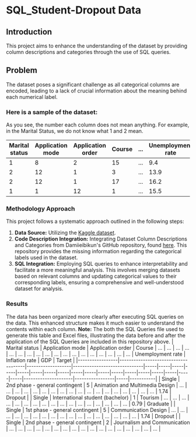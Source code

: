 # SQL_Student-Dropout Data


## Introduction

This project aims to enhance the understanding of the dataset by providing column descriptions and categories through the use of SQL queries.

## Problem
The dataset poses a significant challenge as all categorical columns are encoded, leading to a lack of crucial information about the meaning behind each numerical label.

### Here is a sample of the dataset:
As you see, the number each column does not mean anything. For example, in the Marital Status, we do not know what 1 and 2 mean.

| Marital status | Application mode | Application order | Course | ... | Unemployment rate | Inflation rate | GDP | Target  |
|-----------------|-------------------|-------------------|--------|-----|-------------------|-----------------|-----|---------|
| 1               | 8                 | 2                 | 15     | ... | 9.4               | -0.8            | -3.12| Graduate|
| 2               | 12                | 1                 | 3      | ... | 13.9              | -0.3            | 0.79| Graduate|
| 2               | 12                | 1                 | 17     | ... | 16.2              | 0.3             | -0.92| Graduate|
| 1               | 1                 | 12                | 1      | ... | 15.5              | 2.8             | -4.06| Graduate|


### Methodology Approach
This project follows a systematic approach outlined in the following steps:

1. **Data Source:** Utilizing the [Kaggle dataset](https://www.kaggle.com/datasets/thedevastator/higher-education-predictors-of-student-retention).
2. **Code Description Integration:** Integrating Dataset Column Descriptions and Categories from Damiieibikun's GitHub repository, found [here](https://github.com/Damiieibikun/Student-s-Dropout-Prediction-using-Supervised-Machine-Learning-Classifiers). This repository provides the missing information regarding the categorical labels used in the dataset.
3. **SQL Integration:** Employing SQL queries to enhance interpretability and facilitate a more meaningful analysis. This involves merging datasets based on relevant columns and updating categorical values to their corresponding labels, ensuring a comprehensive and well-understood dataset for analysis.

 

### Results
The data has been organized more clearly after executing SQL queries on the data. This enhanced structure makes it much easier to understand the contents within each column. **Note:** The both the SQL Queries file used to generate this table and Excel files, illustrating the data before and after the application of the SQL Queries are included in this repository above. 
| Marital status | Application mode                   | Application order | Course                       | ... | ... | ... | ... | ... | ... | ... | ... | ... | ... | ... | ... | ... | ... | ... | ... | ... | ... | Unemployment rate | Inflation rate | GDP | Target    |
|-----------------|-------------------------------------|-------------------|------------------------------|-----|-----|-----|-----|-----|-----|-----|-----|-----|-----|-----|-----|-----|-----|-----|-----|-----|-----|---------------------|-----------------|-----|-----------|
| Single          | 2nd phase - general contingent      | 5                 | Animation and Multimedia Design | ... | ... | ... | ... | ... | ... | ... | ... | ... | ... | ... | ... | ... | ... | ... | ... | ... | ... | 1.74                | Dropout   |
| Single          | International student (bachelor)   | 1                 | Tourism                      | ... | ... | ... | ... | ... | ... | ... | ... | ... | ... | ... | ... | ... | ... | ... | ... | ... | 0.79                | Graduate  |
| Single          | 1st phase - general contingent      | 5                 | Communication Design         | ... | ... | ... | ... | ... | ... | ... | ... | ... | ... | ... | ... | ... | ... | ... | ... | ... | 1.74                | Dropout   |
| Single          | 2nd phase - general contingent      | 2                 | Journalism and Communication  | ... | ... | ... | ... | ... | ... | ... | ... | ... | ... | ... | ... | ... | ... | ... | ... | ... |


 
